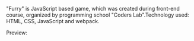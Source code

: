 ﻿"Furry" is JavaScript based game, which was created during front-end course, organized by programming school "Coders Lab".Technology used: HTML, CSS, JavaScript and webpack. 

Preview: 